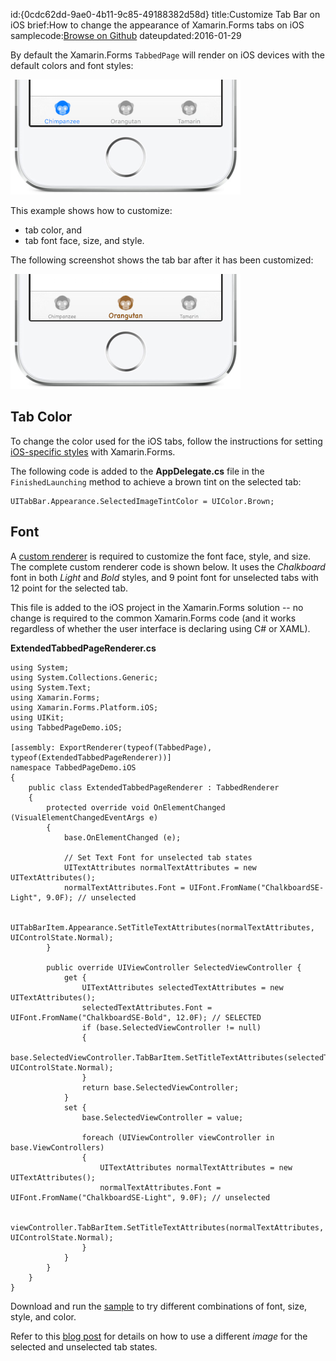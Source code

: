 id:{0cdc62dd-9ae0-4b11-9c85-49188382d58d}
title:Customize Tab Bar on iOS
brief:How to change the appearance of Xamarin.Forms tabs on iOS
samplecode:[Browse on Github](https://github.com/xamarin/recipes/tree/master/cross-platform/xamarin-forms/iOS/customize-tabs/)
dateupdated:2016-01-29

By default the Xamarin.Forms `TabbedPage` will render on iOS devices
with the default colors and font styles:

[ ![](Images/tabs-default-sml.png)](Images/tabs-default.png)

This example shows how to customize:

* tab color, and
* tab font face, size, and style.

The following screenshot shows the tab bar after it has been customized:

[ ![](Images/tabs-custom-sml.png)](Images/tabs-custom.png)


## Tab Color

To change the color used for the iOS tabs, follow the instructions for
setting [iOS-specific styles](/guides/xamarin-forms/platform-features/ios/theme/)
with Xamarin.Forms.

The following code is added to the **AppDelegate.cs** file in the
`FinishedLaunching` method to achieve a brown tint on the selected tab:

```
UITabBar.Appearance.SelectedImageTintColor = UIColor.Brown;
```

## Font

A [custom renderer](/guides/xamarin-forms/custom-renderer/) is required to
customize the font face, style, and size. The complete custom renderer
code is shown below. It uses the *Chalkboard* font in both *Light* and *Bold*
styles, and 9 point font for unselected tabs with 12 point for the selected tab.

This file is added to the iOS project in the Xamarin.Forms solution -- no change
is required to the common Xamarin.Forms code (and it works regardless of whether
the user interface is declaring using C# or XAML).

**ExtendedTabbedPageRenderer.cs**

```
using System;
using System.Collections.Generic;
using System.Text;
using Xamarin.Forms;
using Xamarin.Forms.Platform.iOS;
using UIKit;
using TabbedPageDemo.iOS;

[assembly: ExportRenderer(typeof(TabbedPage), typeof(ExtendedTabbedPageRenderer))]
namespace TabbedPageDemo.iOS
{
	public class ExtendedTabbedPageRenderer : TabbedRenderer
	{
		protected override void OnElementChanged (VisualElementChangedEventArgs e)
		{
			base.OnElementChanged (e);

			// Set Text Font for unselected tab states
			UITextAttributes normalTextAttributes = new UITextAttributes();
			normalTextAttributes.Font = UIFont.FromName("ChalkboardSE-Light", 9.0F); // unselected

			UITabBarItem.Appearance.SetTitleTextAttributes(normalTextAttributes, UIControlState.Normal);
		}

		public override UIViewController SelectedViewController {
			get {
				UITextAttributes selectedTextAttributes = new UITextAttributes();
				selectedTextAttributes.Font = UIFont.FromName("ChalkboardSE-Bold", 12.0F); // SELECTED
				if (base.SelectedViewController != null)
				{
					base.SelectedViewController.TabBarItem.SetTitleTextAttributes(selectedTextAttributes, UIControlState.Normal);
				}
				return base.SelectedViewController;
			}
			set {
				base.SelectedViewController = value;

				foreach (UIViewController viewController in base.ViewControllers)
				{
					UITextAttributes normalTextAttributes = new UITextAttributes();
					normalTextAttributes.Font = UIFont.FromName("ChalkboardSE-Light", 9.0F); // unselected

					viewController.TabBarItem.SetTitleTextAttributes(normalTextAttributes, UIControlState.Normal);
				}
			}
		}
	}
}
```

Download and run the [sample](https://github.com/xamarin/recipes/tree/master/cross-platform/xamarin-forms/iOS/customize-tabs/)
to try different combinations of font, size, style, and color.

Refer to this [blog post](http://motzcod.es/post/138225183932/tintcolor-selectedimage-xamarin-forms-ios)
for details on how to use a different *image* for the selected and unselected
tab states.
